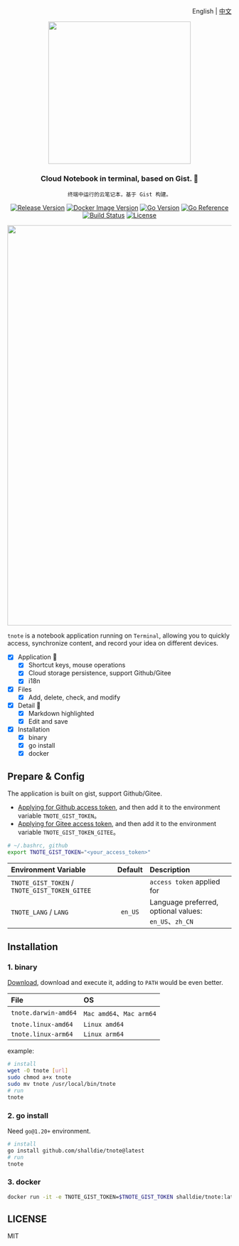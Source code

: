<!-- 中英文切换 -->
<div align="right">

English | [中文](./README.zh-CN.md)

</div>
<!-- 中英文切换 end -->

<!-- 封面区域 -->
<div align="center">

<img src="https://user-images.githubusercontent.com/9987486/229472271-62a5d923-f7b7-416c-913e-c842ecc2de4d.png" width="320" />

### Cloud Notebook in terminal, based on Gist. 🦋

`终端中运行的云笔记本，基于 Gist 构建。`

[![Release Version](https://img.shields.io/github/v/release/shalldie/tnote?display_name=tag&logo=github&style=flat-square)](https://github.com/shalldie/tnote)
[![Docker Image Version](https://img.shields.io/docker/v/shalldie/tnote/latest?style=flat-square&logo=docker)](https://hub.docker.com/r/shalldie/tnote/tags)
[![Go Version](https://img.shields.io/github/go-mod/go-version/shalldie/tnote?label=go&logo=go&style=flat-square)](https://github.com/shalldie/tnote)
[![Go Reference](https://pkg.go.dev/badge/github.com/shalldie/tnote.svg)](https://pkg.go.dev/github.com/shalldie/tnote)
[![Build Status](https://img.shields.io/github/actions/workflow/status/shalldie/tnote/ci.yml?logo=github&style=flat-square)](https://github.com/shalldie/tnote/actions)
[![License](https://img.shields.io/github/license/shalldie/tnote?logo=github&style=flat-square)](https://github.com/shalldie/tnote)

<img src="https://github.com/shalldie/tnote/assets/9987486/57902934-4a58-482a-adff-fafba92dbae9" width="900">

</div>

<!-- 封面区域 end -->

`tnote` is a notebook application running on `Terminal`, allowing you to quickly access, synchronize content, and record your idea on different devices.

- [x] Application 🎯
  - [x] Shortcut keys, mouse operations
  - [x] Cloud storage persistence, support Github/Gitee
  - [x] i18n
- [x] Files
  - [x] Add, delete, check, and modify
- [x] Detail 📝
  - [x] Markdown highlighted
  - [x] Edit and save
- [x] Installation
  - [x] binary
  - [x] go install
  - [x] docker

## Prepare & Config

The application is built on gist, support Github/Gitee.

- [Applying for Github access token](https://github.com/settings/tokens/new), and then add it to the environment variable `TNOTE_GIST_TOKEN`。
- [Applying for Gitee access token](https://gitee.com/profile/personal_access_tokens/new), and then add it to the environment variable `TNOTE_GIST_TOKEN_GITEE`。

```bash
# ~/.bashrc, github
export TNOTE_GIST_TOKEN="<your_access_token>"
```

| Environment Variable                          | Default | Description                                           |
| :-------------------------------------------- | :-----: | :---------------------------------------------------- |
| `TNOTE_GIST_TOKEN` / `TNOTE_GIST_TOKEN_GITEE` |         | `access token` applied for                            |
| `TNOTE_LANG` / `LANG`                         | `en_US` | Language preferred, optional values: `en_US`、`zh_CN` |

## Installation

### 1. binary

[Download](https://github.com/shalldie/tnote/releases), download and execute it, adding to `PATH` would be even better.

| File                 | OS                       |
| :------------------- | :----------------------- |
| `tnote.darwin-amd64` | `Mac amd64`、`Mac arm64` |
| `tnote.linux-amd64`  | `Linux amd64`            |
| `tnote.linux-arm64`  | `Linux arm64`            |

example:

```bash
# install
wget -O tnote [url]
sudo chmod a+x tnote
sudo mv tnote /usr/local/bin/tnote
# run
tnote
```

### 2. go install

Need `go@1.20+` environment.

```bash
# install
go install github.com/shalldie/tnote@latest
# run
tnote
```

### 3. docker

```bash
docker run -it -e TNOTE_GIST_TOKEN=$TNOTE_GIST_TOKEN shalldie/tnote:latest
```

## LICENSE

MIT

